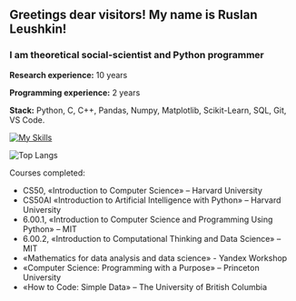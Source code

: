 ## Greetings dear visitors! My name is Ruslan Leushkin! 
### I am theoretical social-scientist and Python programmer 

**Research experience:** 10 years

**Programming experience:** 2 years

**Stack:** Python,  C, C++, Pandas, Numpy, Matplotlib, Scikit-Learn, SQL, Git, VS Code.  

[![My Skills](https://skillicons.dev/icons?i=py,c,cpp,ai,sklearn,tensorflow,sqlite,github,vscode)](https://skillicons.dev)

![Top Langs](https://github-readme-stats.vercel.app/api/top-langs/?username=Russel63&layout=compact)

Courses completed:
- CS50, «Introduction to Computer Science» – Harvard University
- CS50AI «Introduction to Artificial Intelligence with Python» – Harvard University
- 6.00.1, «Introduction to Computer Science and Programming Using Python» – MIT
- 6.00.2, «Introduction to Computational Thinking and Data Science» – MIT
- «Mathematics for data analysis and data science» - Yandex Workshop 
- «Computer Science: Programming with a Purpose» – Princeton University
- «How to Code: Simple Data» – The University of British Columbia

<!-- 
[![Top Langs](https://github-readme-stats.vercel.app/api/top-langs/?username=Russel63&layout=pie)](https://github.com/anuraghazra/github-readme-stats)
![Top Langs](https://github-readme-stats.vercel.app/api/top-langs/?username=Russel63&hide_progress=true)
[![Anurag's GitHub stats](https://github-readme-stats.vercel.app/api?username=Russel63)](https://github.com/anuraghazra/github-readme-stats)
-->

<!--



**Russel63/Russel63** is a ✨ _special_ ✨ repository because its `README.md` (this file) appears on your GitHub profile.

Here are some ideas to get you started:

- 🔭 I’m currently working on ...
- 🌱 I’m currently learning ...
- 👯 I’m looking to collaborate on ...
- 🤔 I’m looking for help with ...
- 💬 Ask me about ...
- 📫 How to reach me: ...
- 😄 Pronouns: ...
- ⚡ Fun fact: ...
-->

